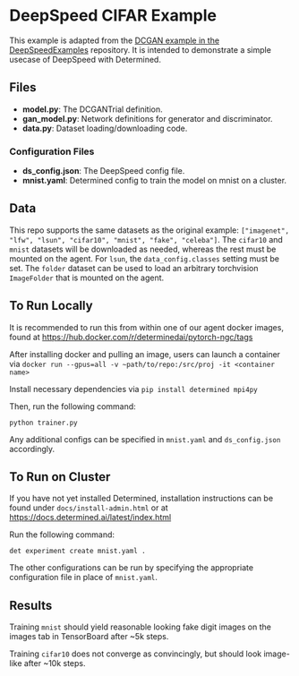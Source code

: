 # DeepSpeed CIFAR Example
This example is adapted from the
[DCGAN example in the DeepSpeedExamples](https://github.com/microsoft/DeepSpeedExamples/tree/master/training/gan)
repository. It is intended to demonstrate a simple usecase of DeepSpeed with Determined.

## Files
* **model.py**: The DCGANTrial definition.
* **gan_model.py**: Network definitions for generator and discriminator.
* **data.py**: Dataset loading/downloading code.

### Configuration Files
* **ds_config.json**: The DeepSpeed config file.
* **mnist.yaml**: Determined config to train the model on mnist on a cluster.

## Data
This repo supports the same datasets as the original example: `["imagenet", "lfw", "lsun", "cifar10", "mnist", "fake", "celeba"]`.  The `cifar10` and `mnist` datasets will be downloaded as needed, whereas the rest must be mounted on the agent.  For `lsun`, the `data_config.classes` setting must be set.  The `folder` dataset can be used to load an arbitrary torchvision `ImageFolder` that is mounted on the agent.

## To Run Locally

It is recommended to run this from within one of our agent docker images, found at
https://hub.docker.com/r/determinedai/pytorch-ngc/tags

After installing docker and pulling an image, users can launch a container via
`docker run --gpus=all -v ~path/to/repo:/src/proj -it <container name>`

Install necessary dependencies via `pip install determined mpi4py`

Then, run the following command:
```
python trainer.py
```

Any additional configs can be specified in `mnist.yaml` and `ds_config.json` accordingly.

## To Run on Cluster
If you have not yet installed Determined, installation instructions can be found
under `docs/install-admin.html` or at https://docs.determined.ai/latest/index.html

Run the following command:
```
det experiment create mnist.yaml .
```
The other configurations can be run by specifying the appropriate configuration file in place
of `mnist.yaml`.

## Results
Training `mnist` should yield reasonable looking fake digit images on the images tab in TensorBoard after ~5k steps.

Training `cifar10` does not converge as convincingly, but should look image-like after ~10k steps.
